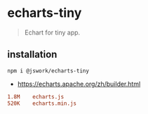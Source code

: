 # echarts-tiny
> Echart for tiny app.

## installation
```shell
npm i @jswork/echarts-tiny
```

- https://echarts.apache.org/zh/builder.html

```conf
1.8M    echarts.js
520K    echarts.min.js
```
